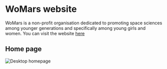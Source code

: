 # WoMars website

WoMars is a non-profit organisation dedicated to promoting space sciences among younger generations and specifically among young girls and women.
You can visit the website [here](https://womars.co.uk/)

## Home page

<img src="homepage.png"
     alt="Desktop homepage"
     style="float: left; margin-right: 10px;" />
